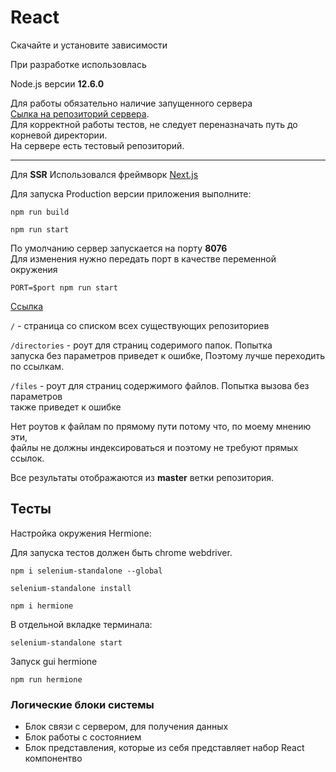 # React

Скачайте и установите зависимости

При разработке использовлась

Node.js версии **12.6.0**

Для работы обязательно наличие запущенного сервера  
 [Сылка на репозиторий сервера](https://github.com/WD-man/git_server).  
 Для корректной работы тестов, не следует переназначать путь до корневой директории.  
 На сервере есть тестовый репозиторий.

---

Для **SSR** Использовался фреймворк [Next.js](https://nextjs.org)

Для запуска Production версии приложения выполните:

`npm run build`  

`npm run start`  

По умолчанию сервер запускается на порту **8076**  
Для изменения нужно передать порт в качестве переменной окружения  

`PORT=$port npm run start`

[Ссылка](http://localhost:8077)

`/` - страница со списком всех существующих репозиториев

`/directories` - роут для страниц содеримого папок. Попытка  
 запуска без параметров приведет к ошибке, Поэтому лучше переходить  
 по ссылкам.

`/files` - роут для страниц содержимого файлов. Попытка вызова без параметров  
 также приведет к ошибке


Нет роутов к файлам по прямому пути потому что, по моему мнению эти,  
 файлы не должны индексироваться и поэтому не требуют прямых ссылок.
 
 Все результаты отображаются из **master** ветки репозитория.

## Тесты

Настройка окружения Hermione:

Для запуска тестов должен быть chrome webdriver.

`npm i selenium-standalone --global`

`selenium-standalone install`

`npm i hermione`

В отдельной вкладке терминала:

`selenium-standalone start`

Запуск gui hermione

`npm run hermione`


### Логические блоки системы

- Блок связи с сервером, для получения данных
- Блок работы с состоянием
- Блок представления, которые из себя представляет набор React компонентво
